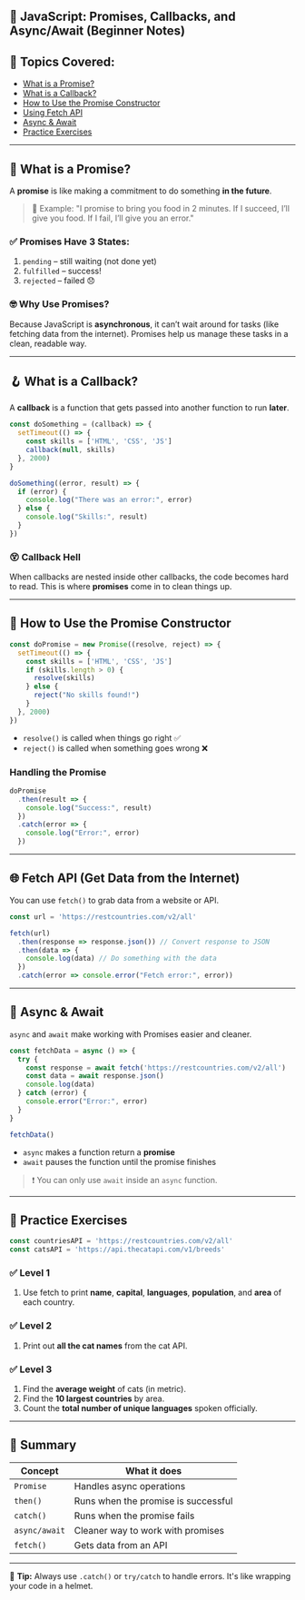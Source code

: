

##  🚀 JavaScript: Promises, Callbacks, and Async/Await (Beginner Notes)

## 📌 Topics Covered:
- [What is a Promise?](#what-is-a-promise)
- [What is a Callback?](#what-is-a-callback)
- [How to Use the Promise Constructor](#how-to-use-the-promise-constructor)
- [Using Fetch API](#using-fetch-api)
- [Async & Await](#async--await)
- [Practice Exercises](#practice-exercises)

---

## 🧠 What is a Promise?

A **promise** is like making a commitment to do something **in the future**.

> 💬 Example: "I promise to bring you food in 2 minutes. If I succeed, I’ll give you food. If I fail, I’ll give you an error."

### ✅ Promises Have 3 States:
1. `pending` – still waiting (not done yet)
2. `fulfilled` – success!
3. `rejected` – failed 😞

### 🤓 Why Use Promises?
Because JavaScript is **asynchronous**, it can’t wait around for tasks (like fetching data from the internet). Promises help us manage these tasks in a clean, readable way.

---

## 🪝 What is a Callback?

A **callback** is a function that gets passed into another function to run **later**.

```js
const doSomething = (callback) => {
  setTimeout(() => {
    const skills = ['HTML', 'CSS', 'JS']
    callback(null, skills)
  }, 2000)
}

doSomething((error, result) => {
  if (error) {
    console.log("There was an error:", error)
  } else {
    console.log("Skills:", result)
  }
})
```

### 😵 Callback Hell
When callbacks are nested inside other callbacks, the code becomes hard to read. This is where **promises** come in to clean things up.

---

## 🔨 How to Use the Promise Constructor

```js
const doPromise = new Promise((resolve, reject) => {
  setTimeout(() => {
    const skills = ['HTML', 'CSS', 'JS']
    if (skills.length > 0) {
      resolve(skills)
    } else {
      reject("No skills found!")
    }
  }, 2000)
})
```

- `resolve()` is called when things go right ✅
- `reject()` is called when something goes wrong ❌

### Handling the Promise

```js
doPromise
  .then(result => {
    console.log("Success:", result)
  })
  .catch(error => {
    console.log("Error:", error)
  })
```

---

## 🌐 Fetch API (Get Data from the Internet)

You can use `fetch()` to grab data from a website or API.

```js
const url = 'https://restcountries.com/v2/all'

fetch(url)
  .then(response => response.json()) // Convert response to JSON
  .then(data => {
    console.log(data) // Do something with the data
  })
  .catch(error => console.error("Fetch error:", error))
```

---

## 🧘 Async & Await

`async` and `await` make working with Promises easier and cleaner.

```js
const fetchData = async () => {
  try {
    const response = await fetch('https://restcountries.com/v2/all')
    const data = await response.json()
    console.log(data)
  } catch (error) {
    console.error("Error:", error)
  }
}

fetchData()
```

- `async` makes a function return a **promise**
- `await` pauses the function until the promise finishes

> ❗ You can only use `await` inside an `async` function.

---

## 🧠 Practice Exercises

```js
const countriesAPI = 'https://restcountries.com/v2/all'
const catsAPI = 'https://api.thecatapi.com/v1/breeds'
```

### ✅ Level 1
1. Use fetch to print **name**, **capital**, **languages**, **population**, and **area** of each country.

### ✅ Level 2
1. Print out **all the cat names** from the cat API.

### ✅ Level 3
1. Find the **average weight** of cats (in metric).
2. Find the **10 largest countries** by area.
3. Count the **total number of unique languages** spoken officially.

---

## 🔁 Summary

| Concept         | What it does                        |
|-----------------|-------------------------------------|
| `Promise`       | Handles async operations            |
| `then()`        | Runs when the promise is successful |
| `catch()`       | Runs when the promise fails         |
| `async/await`   | Cleaner way to work with promises   |
| `fetch()`       | Gets data from an API               |

---

🧠 **Tip:** Always use `.catch()` or `try/catch` to handle errors. It's like wrapping your code in a helmet.

